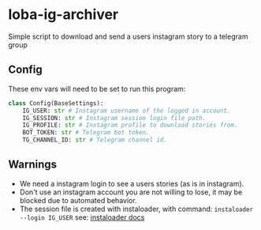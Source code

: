 # loba-ig-archiver
Simple script to download and send a users instagram story to a telegram group

## Config
These env vars will need to be set to run this program:
```python
class Config(BaseSettings):
    IG_USER: str # Instagram username of the logged in account.
    IG_SESSION: str # Instagram session login file path.
    IG_PROFILE: str # Instagram profile to download stories from.
    BOT_TOKEN: str # Telegram bot token.
    TG_CHANNEL_ID: str # Telegram channel id.
```
## Warnings
- We need a instagram login to see a users stories (as is in instagram).
- Don't use an instagram account you are not willing to lose, it may be blocked due to automated behavior.
- The session file is created with instaloader, with command: `instaloader --login IG_USER` see: [instaloader docs](https://instaloader.github.io/)

